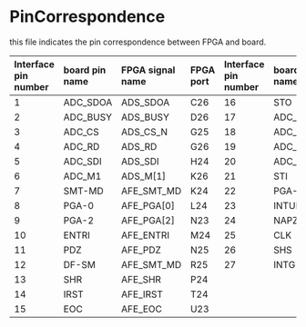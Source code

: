 # PinCorrespondence
this file indicates the pin correspondence between FPGA and board.  

| Interface pin number | board pin name | FPGA signal name | FPGA port | Interface pin number | board pin name | FPGA signal name | FPGA port |
| :-- | :-- | :-- | :-- | :-- | :-- | :-- | :-- |
|  1   |   ADC_SDOA  |   ADS_SDOA  |  C26   |  16   |  STO   |   AFE_STO  |   U25  |
|  2   |   ADC_BUSY  |  ADS_BUSY   |   D26  |  17   |   ADC_SDOB  |  ADS_SDOB   | V23    |
|  3   |   ADC_CS  |  ADS_CS_N   |   G25  |   18  | ADC_CLOCK    |  ADS_CLK   |  W24   |
|  4   |  ADC_RD   |  ADS_RD   |   G26  |  19   |   ADC_CONVST  |   ADS_CONVST  | AA24    |
|  5   |   ADC_SDI  |   ADS_SDI |  H24   |  20   |  ADC_M0   |  ADS_M[0]    |   AA25  |
|  6   |  ADC_M1   |   ADS_M[1]  |  K26   |  21   |  STI   |  AFE_STI   |   AA23  |
|  7   |  SMT-MD   |  AFE_SMT_MD   |  K24   |  22   |  PGA-1   |  AFE_PGA[1]    |  AE24   |
|  8   |   PGA-0  |  AFE_PGA[0]   |  L24   |  23   |  INTUPZ   |  AFE_INPUTZ   |    AF25 |
|  9   |  PGA-2   |   AFE_PGA[2]  |  N23   |  24   |  NAPZ   |   AFE_NAPZ  |  D24   |
|  10   |  ENTRI   | AFE_ENTRI    |  M24   |  25   |   CLK  |  AFE_CLK   |    E25 |
|  11   |   PDZ  |  AFE_PDZ   |   N25  |  26   |  SHS   |  AFE_SHS   |  J25  |
|  12   |   DF-SM  |  AFE_SMT_MD   |   R25  |  27   |  INTG   |  AFE_INTG   |   H26  |
|  13   |  SHR   |  AFE_SHR   |    P24  |    |     |     |     |
|  14   |   IRST  |  AFE_IRST   |  T24   |     |     |     |     |
|  15   |   EOC  |  AFE_EOC   |   U23  |     |     |     |     |